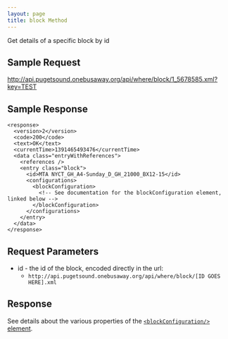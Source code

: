 ```yaml
---
layout: page
title: block Method
---
```


Get details of a specific block by id

## Sample Request

http://api.pugetsound.onebusaway.org/api/where/block/1_5678585.xml?key=TEST

## Sample Response

    <response>
      <version>2</version>
      <code>200</code>
      <text>OK</text>
      <currentTime>1391465493476</currentTime>
      <data class="entryWithReferences">
        <references />
        <entry class="block">
          <id>MTA NYCT_GH_A4-Sunday_D_GH_21000_BX12-15</id>
          <configurations>
            <blockConfiguration>
              <!-- See documentation for the blockConfiguration element, linked below -->
            </blockConfiguration>
          </configurations>
        </entry>
      </data>
    </response>

## Request Parameters

* id - the id of the block, encoded directly in the url:
    * `http://api.pugetsound.onebusaway.org/api/where/block/[ID GOES HERE].xml`

## Response

See details about the various properties of the [`<blockConfiguration/>` element](/api/where/elements/block-configuration).
